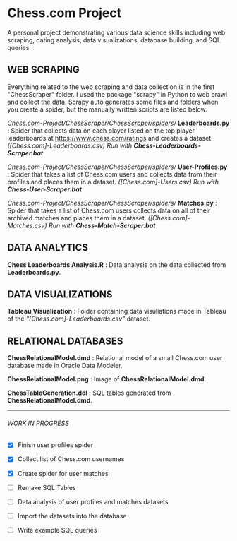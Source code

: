# Chess.com Project
A personal project demonstrating various data science skills including web scraping, dating analysis, data visualizations, database building, and SQL queries.

## WEB SCRAPING
Everything related to the web scraping and data collection is in the first "ChessScraper" folder. I used the package "scrapy" in Python to web crawl and collect the data. Scrapy auto generates some files and folders when you create a spider, but the manually written scripts are listed below.

*Chess.com-Project/ChessScraper/ChessScraper/spiders/* **Leaderboards.py** : Spider that collects data on each player listed on the top player leaderboards at https://www.chess.com/ratings and creates a dataset. *([Chess.com]-Leaderboards.csv)* 
*Run with **Chess-Leaderboards-Scraper.bat***

*Chess.com-Project/ChessScraper/ChessScraper/spiders/* **User-Profiles.py** : Spider that takes a list of Chess.com users and collects data from their profiles and places them in a dataset. *([Chess.com]-Users.csv)*
*Run with **Chess-User-Scraper.bat***

*Chess.com-Project/ChessScraper/ChessScraper/spiders/* **Matches.py** : Spider that takes a list of Chess.com users collects data on all of their archived matches and places them in a dataset. *([Chess.com]-Matches.csv)*
*Run with **Chess-Match-Scraper.bat***


## DATA ANALYTICS
**Chess Leaderboards Analysis.R** : Data analysis on the data collected from **Leaderboards.py**.

## DATA VISUALIZATIONS
**Tableau Visualization** : Folder containing data visuliations made in Tableau of the *"[Chess.com]-Leaderboards.csv"* dataset.

## RELATIONAL DATABASES
**ChessRelationalModel.dmd** : Relational model of a small Chess.com user database made in Oracle Data Modeler.

**ChessRelationalModel.png** : Image of **ChessRelationalModel.dmd**.

**ChessTableGeneration.ddl** : SQL tables generated from **ChessRelationalModel.dmd**.

-----------------------------------------------------------------------

###### WORK IN PROGRESS
- [x] Finish user profiles spider
- [x] Collect list of Chess.com usernames
- [x] Create spider for user matches
- [ ] Remake SQL Tables
- [ ] Data analysis of user profiles and matches datasets
- [ ] Import the datasets into the database
- [ ] Write example SQL queries

